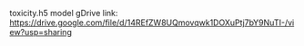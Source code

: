 toxicity.h5 model gDrive link: https://drive.google.com/file/d/14REfZW8UQmovqwk1DOXuPtj7bY9NuTI-/view?usp=sharing
